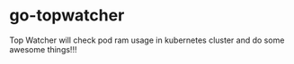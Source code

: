 # go-topwatcher
Top Watcher will check pod ram usage in kubernetes cluster and do some awesome things!!!
